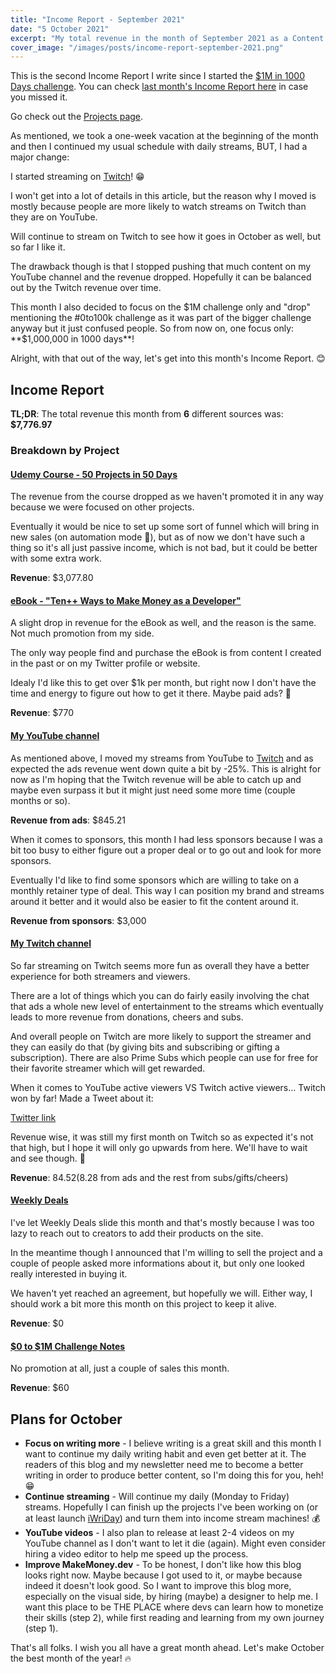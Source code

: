 ```yaml
---
title: "Income Report - September 2021"
date: "5 October 2021"
excerpt: "My total revenue in the month of September 2021 as a Content Creator and Indie Hacker."
cover_image: "/images/posts/income-report-september-2021.png"
---
```


This is the second Income Report I write since I started the [$1M in 1000 Days challenge](0-to-1m-in-1000-days). You can check [last month's Income Report here](income-report-august-2021) in case you missed it.

Go check out the [Projects page](/projects).

As mentioned, we took a one-week vacation at the beginning of the month and then I continued my usual schedule with daily streams, BUT, I had a major change:

I started streaming on [Twitch](https://twitch.tv/florinpop17)! 😁

I won't get into a lot of details in this article, but the reason why I moved is mostly because people are more likely to watch streams on Twitch than they are on YouTube.

Will continue to stream on Twitch to see how it goes in October as well, but so far I like it.

The drawback though is that I stopped pushing that much content on my YouTube channel and the revenue dropped. Hopefully it can be balanced out by the Twitch revenue over time.

This month I also decided to focus on the $1M challenge only and "drop" mentioning the #0to100k challenge as it was part of the bigger challenge anyway but it just confused people. So from now on, one focus only: **$1,000,000 in 1000 days**!

Alright, with that out of the way, let's get into this month's Income Report. 😊

## Income Report

**TL;DR**: The total revenue this month from **6** different sources was: **$7,776.97**

### Breakdown by Project

#### [Udemy Course - 50 Projects in 50 Days](https://www.udemy.com/course/50-projects-50-days/?referralCode=684EE5F9DE1745B6428B)

The revenue from the course dropped as we haven't promoted it in any way because we were focused on other projects.

Eventually it would be nice to set up some sort of funnel which will bring in new sales (on automation mode 🤖), but as of now we don't have such a thing so it's all just passive income, which is not bad, but it could be better with some extra work.

**Revenue**: $3,077.80

#### [eBook - "Ten++ Ways to Make Money as a Developer"](https://florinpop17.gumroad.com/l/makemoneydev)

A slight drop in revenue for the eBook as well, and the reason is the same. Not much promotion from my side.

The only way people find and purchase the eBook is from content I created in the past or on my Twitter profile or website.

Idealy I'd like this to get over $1k per month, but right now I don't have the time and energy to figure out how to get it there. Maybe paid ads? 🤔

**Revenue**: $770

#### [My YouTube channel](https://youtube.com/florinpop)

As mentioned above, I moved my streams from YouTube to [Twitch](https://twitch.tv/florinpop17) and as expected the ads revenue went down quite a bit by -25%. This is alright for now as I'm hoping that the Twitch revenue will be able to catch up and maybe even surpass it but it might just need some more time (couple months or so).

**Revenue from ads**: $845.21

When it comes to sponsors, this month I had less sponsors because I was a bit too busy to either figure out a proper deal or to go out and look for more sponsors.

Eventually I'd like to find some sponsors which are willing to take on a monthly retainer type of deal. This way I can position my brand and streams around it better and it would also be easier to fit the content around it.

**Revenue from sponsors**: $3,000

#### [My Twitch channel](https://twitch.tv/florinpop17)

So far streaming on Twitch seems more fun as overall they have a better experience for both streamers and viewers.

There are a lot of things which you can do fairly easily involving the chat that ads a whole new level of entertainment to the streams which eventually leads to more revenue from donations, cheers and subs.

And overall people on Twitch are more likely to support the streamer and they can easily do that (by giving bits and subscribing or gifting a subscription). There are also Prime Subs which people can use for free for their favorite streamer which will get rewarded.

When it comes to YouTube active viewers VS Twitch active viewers... Twitch won by far! Made a Tweet about it:

[Twitter link](https://twitter.com/florinpop1705/status/1438181102233980936)

Revenue wise, it was still my first month on Twitch so as expected it's not that high, but I hope it will only go upwards from here. We'll have to wait and see though. 🤞

**Revenue**: $84.52 ($8.28 from ads and the rest from subs/gifts/cheers)

#### [Weekly Deals](https://weeklydeals.dev)

I've let Weekly Deals slide this month and that's mostly because I was too lazy to reach out to creators to add their products on the site.

In the meantime though I announced that I'm willing to sell the project and a couple of people asked more informations about it, but only one looked really interested in buying it.

We haven't yet reached an agreement, but hopefully we will. Either way, I should work a bit more this month on this project to keep it alive.

**Revenue**: $0

#### [$0 to $1M Challenge Notes](https://florinpop17.gumroad.com/l/1m-1000days)

No promotion at all, just a couple of sales this month.

**Revenue**: $60

## Plans for October

-   **Focus on writing more** - I believe writing is a great skill and this month I want to continue my daily writing habit and even get better at it. The readers of this blog and my newsletter need me to become a better writing in order to produce better content, so I'm doing this for you, heh! 😁
-   **Continue streaming** - Will continue my daily (Monday to Friday) streams. Hopefully I can finish up the projects I've been working on (or at least launch [iWriDay](https://iwriday.com)) and turn them into income stream machines! 💰
-   **YouTube videos** - I also plan to release at least 2-4 videos on my YouTube channel as I don't want to let it die (again). Might even consider hiring a video editor to help me speed up the process.
-   **Improve MakeMoney.dev** - To be honest, I don't like how this blog looks right now. Maybe because I got used to it, or maybe because indeed it doesn't look good. So I want to improve this blog more, especially on the visual side, by hiring (maybe) a designer to help me. I want this place to be THE PLACE where devs can learn how to monetize their skills (step 2), while first reading and learning from my own journey (step 1).

That's all folks. I wish you all have a great month ahead. Let's make October the best month of the year! 🔥
